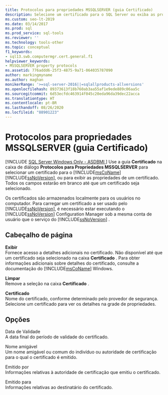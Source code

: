 ```yaml
---
title: Protocolos para propriedades MSSQLSERVER (guia Certificado)
description: Selecione um certificado para o SQL Server ou exiba as propriedades do certificado usando a guia Certificado na caixa de diálogo Protocolos para Propriedades MSSQLSERVER.
ms.custom: seo-lt-2019
ms.date: 03/14/2017
ms.prod: sql
ms.prod_service: sql-tools
ms.reviewer: ''
ms.technology: tools-other
ms.topic: conceptual
f1_keywords:
- sql13.swb.computermgr.cert.general.f1
helpviewer_keywords:
- MSSQLSERVER property protocols
ms.assetid: 776addd6-25f3-4875-9a71-064035787090
author: markingmyname
ms.author: maghan
monikerRange: '>=sql-server-2016||=sqlallproducts-allversions'
ms.openlocfilehash: 89373613f18b760ab3aa55af1e9ede889c06aa5c
ms.sourcegitcommit: 6d53ecfdc463914f045c20eda96da39dec22acca
ms.translationtype: HT
ms.contentlocale: pt-BR
ms.lasthandoff: 08/26/2020
ms.locfileid: "88901223"
---
```

# <a name="protocols-for-mssqlserver-properties-certificate-tab"></a>Protocolos para propriedades MSSQLSERVER (guia Certificado)
[!INCLUDE [SQL Server Windows Only - ASDBMI ](../../includes/applies-to-version/sql-windows-only-asdbmi.md)]
  Use a guia **Certificado** na caixa de diálogo **Protocolos para Propriedades MSSQLSERVER** para selecionar um certificado para o [!INCLUDE[msCoName](../../includes/msconame-md.md)] [!INCLUDE[ssNoVersion](../../includes/ssnoversion-md.md)], ou para exibir as propriedades de um certificado. Todos os campos estarão em branco até que um certificado seja selecionado.  
  
 Os certificados são armazenados localmente para os usuários no computador. Para carregar um certificado a ser usado pelo [!INCLUDE[ssNoVersion](../../includes/ssnoversion-md.md)], é necessário estar executando o [!INCLUDE[ssNoVersion](../../includes/ssnoversion-md.md)] Configuration Manager sob a mesma conta de usuário que o serviço do [!INCLUDE[ssNoVersion](../../includes/ssnoversion-md.md)] .  
  
## <a name="page-header"></a>Cabeçalho de página  
 **Exibir**  
 Fornece acesso a detalhes adicionais no certificado. Não disponível até que um certificado seja selecionado na caixa **Certificado** . Para obter informações adicionais sobre detalhes do certificado, consulte a documentação do [!INCLUDE[msCoName](../../includes/msconame-md.md)] Windows.  
  
 **Limpar**  
 Remove a seleção na caixa **Certificado** .  
  
 **Certificado**  
 Nome do certificado, conforme determinado pelo provedor de segurança. Selecione um certificado para ver os detalhes na grade de propriedades.  
  
## <a name="options"></a>Opções  
 Data de Validade  
 A data final do período de validade do certificado.  
  
 Nome amigável  
 Um nome amigável ou comum do indivíduo ou autoridade de certificação para o qual o certificado é emitido.  
  
 Emitido por  
 Informações relativas à autoridade de certificação que emitiu o certificado.  
  
 Emitido para  
 Informações relativas ao destinatário do certificado.  
  
  
